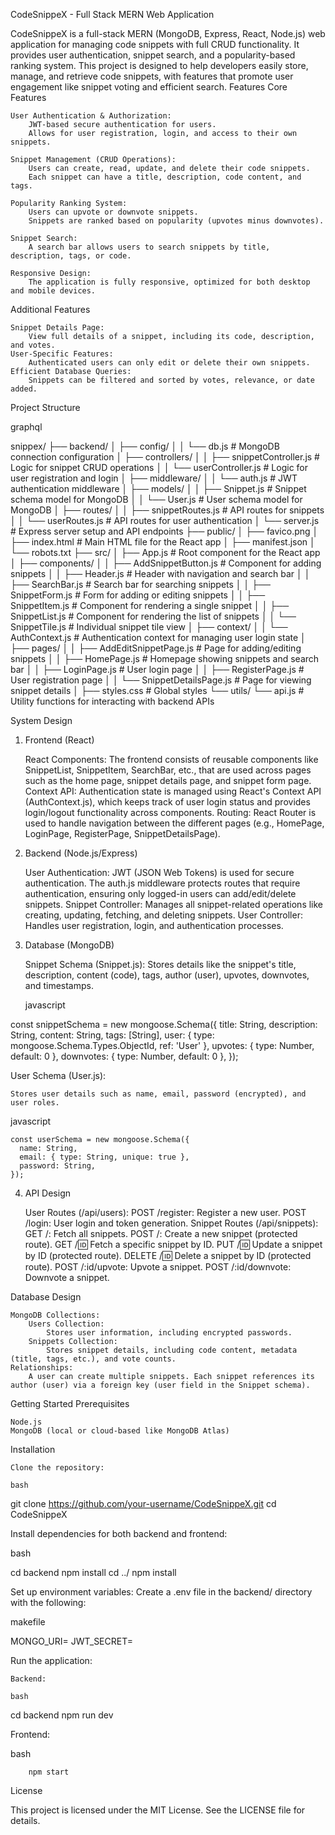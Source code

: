 CodeSnippeX - Full Stack MERN Web Application

CodeSnippeX is a full-stack MERN (MongoDB, Express, React, Node.js) web application for managing code snippets with full CRUD functionality. It provides user authentication, snippet search, and a popularity-based ranking system. This project is designed to help developers easily store, manage, and retrieve code snippets, with features that promote user engagement like snippet voting and efficient search.
Features
Core Features

    User Authentication & Authorization:
        JWT-based secure authentication for users.
        Allows for user registration, login, and access to their own snippets.

    Snippet Management (CRUD Operations):
        Users can create, read, update, and delete their code snippets.
        Each snippet can have a title, description, code content, and tags.

    Popularity Ranking System:
        Users can upvote or downvote snippets.
        Snippets are ranked based on popularity (upvotes minus downvotes).

    Snippet Search:
        A search bar allows users to search snippets by title, description, tags, or code.

    Responsive Design:
        The application is fully responsive, optimized for both desktop and mobile devices.

Additional Features

    Snippet Details Page:
        View full details of a snippet, including its code, description, and votes.
    User-Specific Features:
        Authenticated users can only edit or delete their own snippets.
    Efficient Database Queries:
        Snippets can be filtered and sorted by votes, relevance, or date added.

Project Structure

graphql

snippex/
├── backend/
│   ├── config/
│   │   └── db.js               # MongoDB connection configuration
│   ├── controllers/
│   │   ├── snippetController.js # Logic for snippet CRUD operations
│   │   └── userController.js    # Logic for user registration and login
│   ├── middleware/
│   │   └── auth.js              # JWT authentication middleware
│   ├── models/
│   │   ├── Snippet.js           # Snippet schema model for MongoDB
│   │   └── User.js              # User schema model for MongoDB
│   ├── routes/
│   │   ├── snippetRoutes.js     # API routes for snippets
│   │   └── userRoutes.js        # API routes for user authentication
│   └── server.js                # Express server setup and API endpoints
├── public/
│   ├── favico.png
│   ├── index.html               # Main HTML file for the React app
│   ├── manifest.json
│   └── robots.txt
├── src/
│   ├── App.js                   # Root component for the React app
│   ├── components/
│   │   ├── AddSnippetButton.js   # Component for adding snippets
│   │   ├── Header.js            # Header with navigation and search bar
│   │   ├── SearchBar.js         # Search bar for searching snippets
│   │   ├── SnippetForm.js       # Form for adding or editing snippets
│   │   ├── SnippetItem.js       # Component for rendering a single snippet
│   │   ├── SnippetList.js       # Component for rendering the list of snippets
│   │   └── SnippetTile.js       # Individual snippet tile view
│   ├── context/
│   │   └── AuthContext.js       # Authentication context for managing user login state
│   ├── pages/
│   │   ├── AddEditSnippetPage.js # Page for adding/editing snippets
│   │   ├── HomePage.js           # Homepage showing snippets and search bar
│   │   ├── LoginPage.js          # User login page
│   │   ├── RegisterPage.js       # User registration page
│   │   └── SnippetDetailsPage.js # Page for viewing snippet details
│   ├── styles.css               # Global styles
    └── utils/
        └── api.js               # Utility functions for interacting with backend APIs

System Design
1. Frontend (React)

    React Components: The frontend consists of reusable components like SnippetList, SnippetItem, SearchBar, etc., that are used across pages such as the home page, snippet details page, and snippet form page.
    Context API: Authentication state is managed using React's Context API (AuthContext.js), which keeps track of user login status and provides login/logout functionality across components.
    Routing: React Router is used to handle navigation between the different pages (e.g., HomePage, LoginPage, RegisterPage, SnippetDetailsPage).

2. Backend (Node.js/Express)

    User Authentication: JWT (JSON Web Tokens) is used for secure authentication. The auth.js middleware protects routes that require authentication, ensuring only logged-in users can add/edit/delete snippets.
    Snippet Controller: Manages all snippet-related operations like creating, updating, fetching, and deleting snippets.
    User Controller: Handles user registration, login, and authentication processes.

3. Database (MongoDB)

    Snippet Schema (Snippet.js):
        Stores details like the snippet's title, description, content (code), tags, author (user), upvotes, downvotes, and timestamps.

    javascript

const snippetSchema = new mongoose.Schema({
  title: String,
  description: String,
  content: String,
  tags: [String],
  user: { type: mongoose.Schema.Types.ObjectId, ref: 'User' },
  upvotes: { type: Number, default: 0 },
  downvotes: { type: Number, default: 0 },
});

User Schema (User.js):

    Stores user details such as name, email, password (encrypted), and user roles.

javascript

    const userSchema = new mongoose.Schema({
      name: String,
      email: { type: String, unique: true },
      password: String,
    });

4. API Design

    User Routes (/api/users):
        POST /register: Register a new user.
        POST /login: User login and token generation.
    Snippet Routes (/api/snippets):
        GET /: Fetch all snippets.
        POST /: Create a new snippet (protected route).
        GET /:id: Fetch a specific snippet by ID.
        PUT /:id: Update a snippet by ID (protected route).
        DELETE /:id: Delete a snippet by ID (protected route).
        POST /:id/upvote: Upvote a snippet.
        POST /:id/downvote: Downvote a snippet.

Database Design

    MongoDB Collections:
        Users Collection:
            Stores user information, including encrypted passwords.
        Snippets Collection:
            Stores snippet details, including code content, metadata (title, tags, etc.), and vote counts.
    Relationships:
        A user can create multiple snippets. Each snippet references its author (user) via a foreign key (user field in the Snippet schema).

Getting Started
Prerequisites

    Node.js
    MongoDB (local or cloud-based like MongoDB Atlas)

Installation

    Clone the repository:

    bash

git clone https://github.com/your-username/CodeSnippeX.git
cd CodeSnippeX

Install dependencies for both backend and frontend:

bash

cd backend
npm install
cd ../
npm install

Set up environment variables: Create a .env file in the backend/ directory with the following:

makefile

MONGO_URI=<your-mongodb-uri>
JWT_SECRET=<your-secret-key>

Run the application:

    Backend:

    bash

cd backend
npm run dev

Frontend:

bash

        npm start

License

This project is licensed under the MIT License. See the LICENSE file for details.
